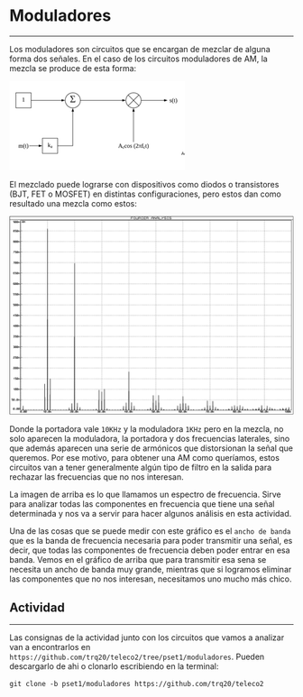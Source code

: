 # Moduladores
---

Los moduladores son circuitos que se encargan de mezclar de alguna forma dos señales. En el caso de los circuitos moduladores de AM, la mezcla se produce de esta forma:

![](./modulador.png)

El mezclado puede lograrse con dispositivos como diodos o transistores (BJT, FET o MOSFET) en distintas configuraciones, pero estos dan como resultado una mezcla como estos:

![](./fourier.BMP)

Donde la portadora vale `10KHz` y la moduladora `1KHz` pero en la mezcla, no solo aparecen la moduladora, la portadora y dos frecuencias laterales, sino que además aparecen una serie de armónicos que distorsionan la señal que queremos. Por ese motivo, para obtener una AM como queríamos, estos circuitos van a tener generalmente algún tipo de filtro en la salida para rechazar las frecuencias que no nos interesan. 

La imagen de arriba es lo que llamamos un espectro de frecuencia. Sirve para analizar todas las componentes en frecuencia que tiene una señal determinada y nos va a servir para hacer algunos análisis en esta actividad.

Una de las cosas que se puede medir con este gráfico es el `ancho de banda` que es la banda de frecuencia necesaria para poder transmitir una señal, es decir, que todas las componentes de frecuencia deben poder entrar en esa banda. Vemos en el gráfico de arriba que para transmitir esa sena se necesita un ancho de banda muy grande, mientras que si logramos eliminar las componentes que no nos interesan, necesitamos uno mucho más chico.

## Actividad
---

Las consignas de la actividad junto con los circuitos que vamos a analizar van a encontrarlos en `https://github.com/trq20/teleco2/tree/pset1/moduladores`. Pueden descargarlo de ahi o clonarlo escribiendo en la terminal:

```
git clone -b pset1/moduladores https://github.com/trq20/teleco2
```